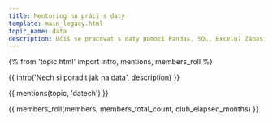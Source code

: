 ```yaml
---
title: Mentoring na práci s daty
template: main_legacy.html
topic_name: data
description: Učíš se pracovat s daty pomocí Pandas, SQL, Excelu? Zápasíš s jazyky Python, R, nebo dokonce Julia? Hledáš někoho zkušenějšího, kdo ti poradí, když se zasekneš? Kdo ti ukáže správné postupy a nasměruje tě na kvalitní návody nebo kurzy?
---
```

{% from 'topic.html' import intro, mentions, members_roll %}

{{ intro('Nech si poradit jak na data', description) }}

{{ mentions(topic, 'datech') }}

{{ members_roll(members, members_total_count, club_elapsed_months) }}
